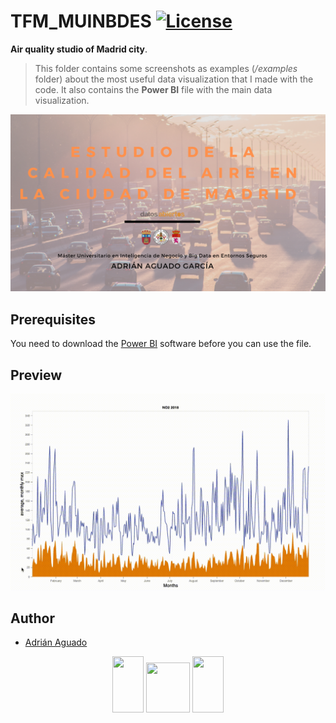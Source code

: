 # TFM_MUINBDES [![License](https://img.shields.io/cocoapods/l/ParticlesLoadingView.svg?style=flat)](LICENSE.md)

**Air quality studio of Madrid city**.


>This folder contains some screenshots as examples (_/examples_ folder) about the most useful data visualization that I made with the code. It also contains the **Power BI** file with the main data visualization. 

![Schema](/Documentation/images/portada.png)

## Prerequisites

You need to download the [Power BI](https://powerbi.microsoft.com/) software before you can use the file.


## Preview

![Schema](/Documentation/images/avg2018.gif)

## Author

* [Adrián Aguado](https://www.aguadotzn.com)

<p align="center">
  <img width="50" height="90" src="https://upload.wikimedia.org/wikipedia/en/7/7b/University_of_Burgos_CoA.png">
  <img width="70" height="80" src="https://mir-s3-cdn-cf.behance.net/project_modules/disp/43d9f319950577.562e303b26265.gif">
  <img width="50" height="90" src="https://www.unileon.es/files/images/ule_color.preview.gif">
</p>
